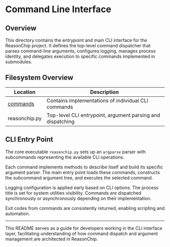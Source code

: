 # Command Line Interface

## Overview

This directory contains the entrypoint and main CLI interface for the
ReasonChip project. It defines the top-level command dispatcher that
parses command-line arguments, configures logging, manages process
identity, and delegates execution to specific commands implemented in
submodules.

## Filesystem Overview

| Location       | Description                                                   |
| -------------- | ------------------------------------------------------------- |
| [commands](./commands/) | Contains implementations of individual CLI commands     |
| reasonchip.py  | Top-level CLI entrypoint, argument parsing and dispatching    |

## CLI Entry Point

The core executable `reasonchip.py` sets up an `argparse` parser
with subcommands representing the available CLI operations.

Each command implements methods to describe itself and build its
specific argument parser. The main entry point loads these commands,
constructs the subcommand argument tree, and executes the selected
command.

Logging configuration is applied early based on CLI options. The
process title is set for system utilities visibility. Commands are
dispatched synchronously or asynchronously depending on their
implementation.

Exit codes from commands are consistently returned, enabling scripting
and automation.

---

This README serves as a guide for developers working in the CLI
interface layer, facilitating understanding of how command dispatch and
argument management are architected in ReasonChip.
